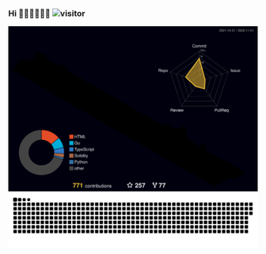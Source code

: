 ### Hi 👋🏾👋🏾👋🏾 ![visitor](https://visitor-badge.glitch.me/badge?page_id=jerrychan807.visitor-badge)

<!--
**jerrychan807/jerrychan807** is a ✨ _special_ ✨ repository because its `README.md` (this file) appears on your GitHub profile.

Here are some ideas to get you started:

- 🔭 I’m currently working on ...
- 🌱 I’m currently learning ...
- 👯 I’m looking to collaborate on ...
- 🤔 I’m looking for help with ...
- 💬 Ask me about ...
- 📫 How to reach me: ...
- 😄 Pronouns: ...
- ⚡ Fun fact: ...

![Top Langs](https://github-readme-stats.vercel.app/api/top-langs/?username=jerrychan807&theme=tokyonight&hide=html,javascript,css) ![jerrychan807's GitHub stats](https://github-readme-stats.vercel.app/api?username=jerrychan807&show_icons=true&theme=tokyonight)
-->
![3d](https://raw.githubusercontent.com/jerrychan807/jerrychan807/main/profile-3d-contrib/profile-night-rainbow.svg)
![snake](https://raw.githubusercontent.com/jerrychan807/jerrychan807/main/contribution-snake/github-contribution-grid-snake.svg)


